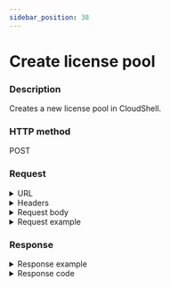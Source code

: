 ```yaml
---
sidebar_position: 38
---
```


# Create license pool

### Description

Creates a new license pool in CloudShell.

### HTTP method

POST

### Request

<details>
<summary>URL</summary>

```javascript
http://{Admin API IP}:{port#}/api/v1/licensepools
```
</details>

<details>
<summary>Headers</summary>

Example header format:

`Authorization: Basic <authorization token returned from the login method>`

`Content-Type: application/json`
</details>

<details>
<summary>Request body</summary>

| Parameter | Description/Comments |
| --- | --- |
| Name | (bool) License pool name. |
| Description | (string) License pool's password |
| MaxConcurrentReservation | (int) Maximum number of licenses (sandbox reservations) allowed by the license pool. |
| Domains | (string) Comma-separated list of domain ids to add the license pool to. |
</details>

<details>
<summary>Request example</summary>

```javascript
{
    "Name": "NY license pool",
    "Description": "License pool for New York team",
    "MaxConcurrentReservation": 10,
    "Domains": ["2702ce9e-2db8-4b1d-94d6-1c4bf1b40267", "be342a7f-e2b8-45c6-9b32-0869b505029c"]
}
```
</details>

### Response

<details>
<summary>Response example</summary>

```javascript
{
    "Name": "New York license pool",
    "Description": "License pool for New York team",
    "MaxConcurrentReservation": 10,
    "Domains": [
        "dbaf480c-09f7-46d3-a2e2-e35d3e374a16",
        "dcd91805-4e1c-48a8-88c7-d9805e876783"
    ],
    "CreateDate": "0001-01-01T00:00:00",
    "Id": "18967cc7-f239-496c-a900-b04300a5dafc"
}
```
</details>

<details>
<summary>Response code</summary>

```javascript
201 Created
```
</details>